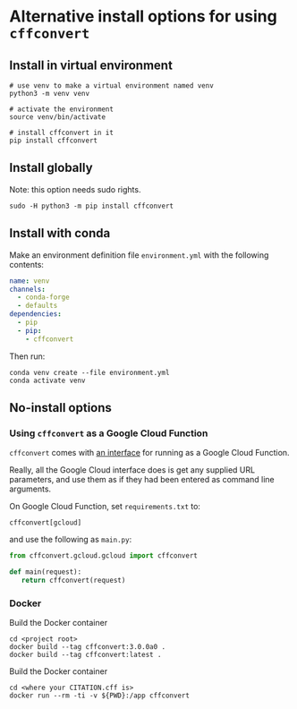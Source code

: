 # Alternative install options for using `cffconvert`

## Install in virtual environment

```shell
# use venv to make a virtual environment named venv
python3 -m venv venv

# activate the environment
source venv/bin/activate

# install cffconvert in it
pip install cffconvert
```

## Install globally

Note: this option needs sudo rights.

```shell
sudo -H python3 -m pip install cffconvert
```

## Install with conda

Make an environment definition file `environment.yml` with the following contents:

```yaml
name: venv
channels:
  - conda-forge
  - defaults
dependencies:
  - pip
  - pip:
    - cffconvert
```

Then run:

```shell
conda venv create --file environment.yml
conda activate venv
```

## No-install options

### Using `cffconvert` as a Google Cloud Function

`cffconvert` comes with [an interface](../src/cffconvert/gcloud/gcloud.py) for
running as a Google Cloud Function.

Really, all the Google Cloud interface does is get any supplied URL
parameters, and use them as if they had been entered as command line
arguments.

On Google Cloud Function, set `requirements.txt` to:

```text
cffconvert[gcloud]
```

and use the following as `main.py`:

```python
from cffconvert.gcloud.gcloud import cffconvert

def main(request):
   return cffconvert(request)
```

### Docker

Build the Docker container 

```shell
cd <project root>
docker build --tag cffconvert:3.0.0a0 .
docker build --tag cffconvert:latest .
```

Build the Docker container 

```shell
cd <where your CITATION.cff is>
docker run --rm -ti -v ${PWD}:/app cffconvert
```

